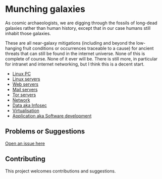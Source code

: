 # Munching galaxies

As cosmic archaeologists, we are digging through the fossils of long-dead galaxies rather than human history, except that in our case humans still inhabit those galaxies.

These are all near-galaxy mitigations (including and beyond the low-hanging fruit conditions or occurrences traceable to a cause) for ancient threats that can still be found in the internet universe. None of this is complete of course. None of it ever will be. There is still more, in particular for intranet and internet networking, but I think this is a decent start.

* [Linux PC](pc)
* [Linux servers](server)
* [Web servers](webservers)
* [Mail servers](mailservers)
* [Tor servers](torservers)
* [Network](network)
* [Data aka Infosec](data)
* [Virtualisation](virtualisation)
* [Application aka Software development](application)

## Problems or Suggestions

[Open an issue here](https://github.com/tymyrddin/orchard/issues)

## Contributing

This project welcomes contributions and suggestions. 
